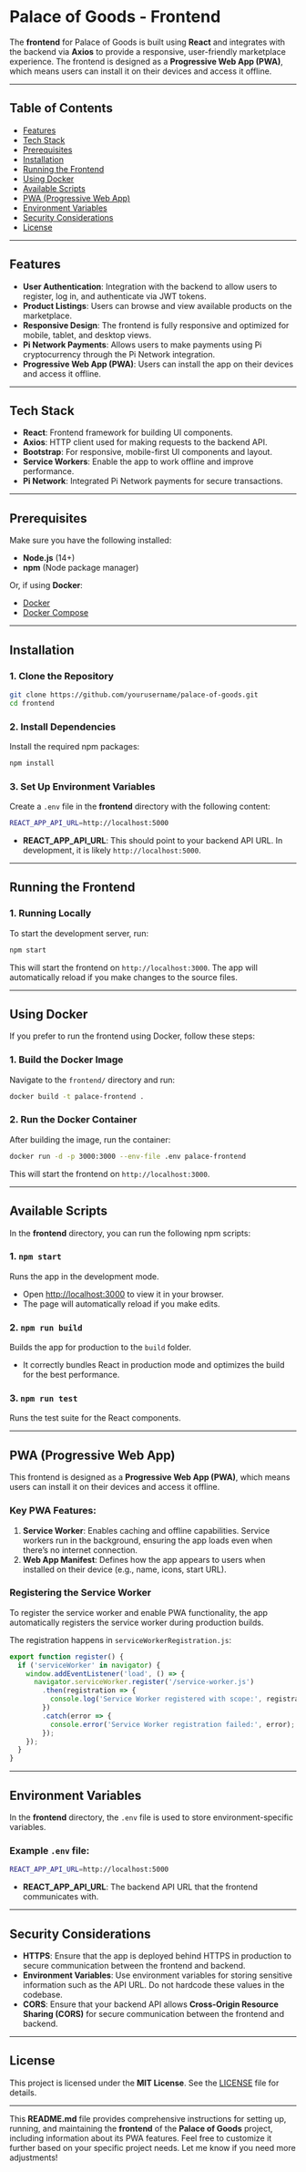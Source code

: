 # Palace of Goods - Frontend

The **frontend** for Palace of Goods is built using **React** and integrates with the backend via **Axios** to provide a responsive, user-friendly marketplace experience. The frontend is designed as a **Progressive Web App (PWA)**, which means users can install it on their devices and access it offline.

---

## Table of Contents
- [Features](#features)
- [Tech Stack](#tech-stack)
- [Prerequisites](#prerequisites)
- [Installation](#installation)
- [Running the Frontend](#running-the-frontend)
- [Using Docker](#using-docker)
- [Available Scripts](#available-scripts)
- [PWA (Progressive Web App)](#pwa-progressive-web-app)
- [Environment Variables](#environment-variables)
- [Security Considerations](#security-considerations)
- [License](#license)

---

## Features

- **User Authentication**: Integration with the backend to allow users to register, log in, and authenticate via JWT tokens.
- **Product Listings**: Users can browse and view available products on the marketplace.
- **Responsive Design**: The frontend is fully responsive and optimized for mobile, tablet, and desktop views.
- **Pi Network Payments**: Allows users to make payments using Pi cryptocurrency through the Pi Network integration.
- **Progressive Web App (PWA)**: Users can install the app on their devices and access it offline.

---

## Tech Stack

- **React**: Frontend framework for building UI components.
- **Axios**: HTTP client used for making requests to the backend API.
- **Bootstrap**: For responsive, mobile-first UI components and layout.
- **Service Workers**: Enable the app to work offline and improve performance.
- **Pi Network**: Integrated Pi Network payments for secure transactions.

---

## Prerequisites

Make sure you have the following installed:

- **Node.js** (14+)
- **npm** (Node package manager)

Or, if using **Docker**:
- [Docker](https://www.docker.com/get-started)
- [Docker Compose](https://docs.docker.com/compose/install/)

---

## Installation

### 1. Clone the Repository
```bash
git clone https://github.com/yourusername/palace-of-goods.git
cd frontend
```

### 2. Install Dependencies
Install the required npm packages:
```bash
npm install
```

### 3. Set Up Environment Variables
Create a `.env` file in the **frontend** directory with the following content:

```bash
REACT_APP_API_URL=http://localhost:5000
```

- **REACT_APP_API_URL**: This should point to your backend API URL. In development, it is likely `http://localhost:5000`.

---

## Running the Frontend

### 1. Running Locally
To start the development server, run:
```bash
npm start
```

This will start the frontend on `http://localhost:3000`. The app will automatically reload if you make changes to the source files.

---

## Using Docker

If you prefer to run the frontend using Docker, follow these steps:

### 1. Build the Docker Image
Navigate to the `frontend/` directory and run:
```bash
docker build -t palace-frontend .
```

### 2. Run the Docker Container
After building the image, run the container:
```bash
docker run -d -p 3000:3000 --env-file .env palace-frontend
```

This will start the frontend on `http://localhost:3000`.

---

## Available Scripts

In the **frontend** directory, you can run the following npm scripts:

### 1. `npm start`
Runs the app in the development mode.
- Open [http://localhost:3000](http://localhost:3000) to view it in your browser.
- The page will automatically reload if you make edits.

### 2. `npm run build`
Builds the app for production to the `build` folder.
- It correctly bundles React in production mode and optimizes the build for the best performance.

### 3. `npm run test`
Runs the test suite for the React components.

---

## PWA (Progressive Web App)

This frontend is designed as a **Progressive Web App (PWA)**, which means users can install it on their devices and access it offline.

### Key PWA Features:
1. **Service Worker**: Enables caching and offline capabilities. Service workers run in the background, ensuring the app loads even when there’s no internet connection.
2. **Web App Manifest**: Defines how the app appears to users when installed on their device (e.g., name, icons, start URL).

### Registering the Service Worker

To register the service worker and enable PWA functionality, the app automatically registers the service worker during production builds.

The registration happens in `serviceWorkerRegistration.js`:
```javascript
export function register() {
  if ('serviceWorker' in navigator) {
    window.addEventListener('load', () => {
      navigator.serviceWorker.register('/service-worker.js')
        .then(registration => {
          console.log('Service Worker registered with scope:', registration.scope);
        })
        .catch(error => {
          console.error('Service Worker registration failed:', error);
        });
    });
  }
}
```

---

## Environment Variables

In the **frontend** directory, the `.env` file is used to store environment-specific variables.

### Example `.env` file:
```bash
REACT_APP_API_URL=http://localhost:5000
```

- **REACT_APP_API_URL**: The backend API URL that the frontend communicates with.

---

## Security Considerations

- **HTTPS**: Ensure that the app is deployed behind HTTPS in production to secure communication between the frontend and backend.
- **Environment Variables**: Use environment variables for storing sensitive information such as the API URL. Do not hardcode these values in the codebase.
- **CORS**: Ensure that your backend API allows **Cross-Origin Resource Sharing (CORS)** for secure communication between the frontend and backend.

---

## License

This project is licensed under the **MIT License**. See the [LICENSE](LICENSE) file for details.

---

This **README.md** file provides comprehensive instructions for setting up, running, and maintaining the **frontend** of the **Palace of Goods** project, including information about its PWA features. Feel free to customize it further based on your specific project needs. Let me know if you need more adjustments!
